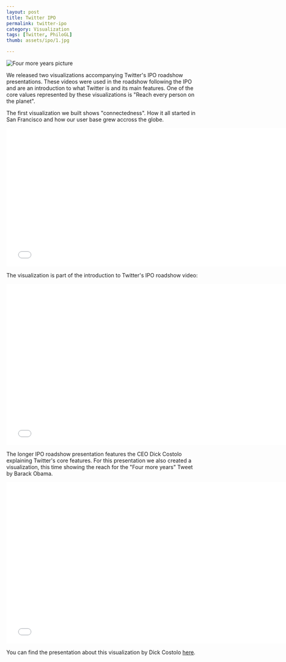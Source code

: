 ```yaml
---
layout: post
title: Twitter IPO
permalink: twitter-ipo
category: Visualization
tags: [Twitter, PhiloGL]
thumb: assets/ipo/1.jpg

---
```


![Four more years picture](/assets/ipo/ipo1.png)

We released two visualizations accompanying Twitter's IPO roadshow
presentations. These videos were
used in the roadshow following the IPO and are an introduction to what
Twitter is and its main features. One of the core values represented by these
visualizations is "Reach every person on the planet".

The first visualization we built shows "connectedness". How
it all started in San Francisco and how our user base grew accross
the globe.

<iframe src="//player.vimeo.com/video/79361495?title=0&amp;byline=0&amp;portrait=0" width="750" height="362" frameborder="0" allowfullscreen="true">
</iframe>

The visualization is part of the introduction to
Twitter's IPO roadshow video:

<iframe width="750" height="422" src="//www.youtube.com/embed/15u2G-L07x8?rel=0&amp;controls=0&amp;showinfo=0" frameborder="0" allowfullscreen="true">
</iframe>

The longer IPO roadshow presentation features the CEO Dick Costolo explaining
Twitter's core features. For this presentation we also created a
visualization, this time showing the reach for the "Four more years"
Tweet by Barack Obama.

<iframe src="//player.vimeo.com/video/79361496?title=0&amp;byline=0&amp;portrait=0" width="750" height="422" frameborder="0" allowfullscreen="true">
</iframe>

You can find the presentation about this visualization by Dick Costolo [here](http://www.youtube.com/watch?v=iz-8AraqAJo#t=8m02s).


